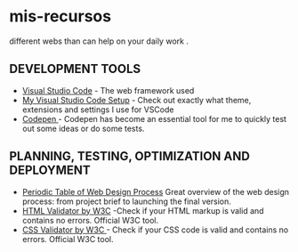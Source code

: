 # mis-recursos
different webs than can help on your daily work .

## DEVELOPMENT TOOLS

* [Visual Studio Code](https://code.visualstudio.com/) - The web framework used
* [My Visual Studio Code Setup](https://github.com/frontendbcn/mis-recursos/blob/master/vscode%20setup.md) - Check out exactly what theme, extensions and settings I use for VSCode
* [Codepen ](https://codepen.io/) - Codepen has become an essential tool for me to quickly test out some ideas or do some tests. 


## PLANNING, TESTING, OPTIMIZATION AND DEPLOYMENT

* [Periodic Table of Web Design Process](https://www.newdesigngroup.ca/website-design/web-design-process-infographic/) Great overview of the web design process: from project brief to launching the final version.
* [HTML Validator by W3C](https://validator.w3.org/) -Check if your HTML markup is valid and contains no errors. Official W3C tool.
* [CSS Validator by W3C ](https://jigsaw.w3.org/css-validator/) - Check if your CSS code is valid and contains no errors. Official W3C tool. 
